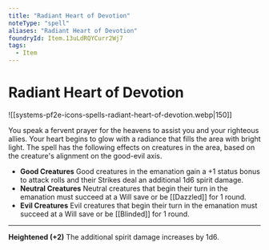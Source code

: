 ```yaml
---
title: "Radiant Heart of Devotion"
noteType: "spell"
aliases: "Radiant Heart of Devotion"
foundryId: Item.13uLdRQYCurr2Wj7
tags:
  - Item
---
```


# Radiant Heart of Devotion
![[systems-pf2e-icons-spells-radiant-heart-of-devotion.webp|150]]

You speak a fervent prayer for the heavens to assist you and your righteous allies. Your heart begins to glow with a radiance that fills the area with bright light. The spell has the following effects on creatures in the area, based on the creature's alignment on the good-evil axis.

*   **Good Creatures** Good creatures in the emanation gain a +1 status bonus to attack rolls and their Strikes deal an additional 1d6 spirit damage.
*   **Neutral Creatures** Neutral creatures that begin their turn in the emanation must succeed at a Will save or be [[Dazzled]] for 1 round.
*   **Evil Creatures** Evil creatures that begin their turn in the emanation must succeed at a Will save or be [[Blinded]] for 1 round.

* * *

**Heightened (+2)** The additional spirit damage increases by 1d6.

